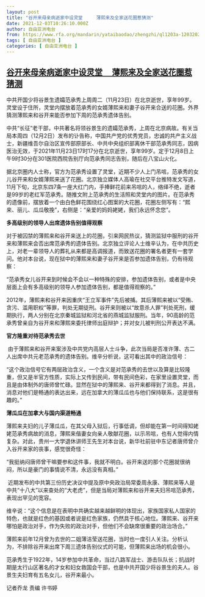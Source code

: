 ```yaml
---
layout: post
title: "谷开来母亲病逝家中设灵堂     薄熙来及全家送花圈惹猜测"
date: 2021-12-03T10:26:10.000Z
author: 自由亚洲电台
from: https://www.rfa.org/mandarin/yataibaodao/zhengzhi/ql1203a-12032021052555.html
tags: [ 自由亚洲电台 ]
categories: [ 自由亚洲电台 ]
---
```

<!--1638527170000-->
[谷开来母亲病逝家中设灵堂     薄熙来及全家送花圈惹猜测](https://www.rfa.org/mandarin/yataibaodao/zhengzhi/ql1203a-12032021052555.html)
------

<div>
<p>中共开国少将谷景生遗孀范承秀上周周二（11月23日）在北京逝世，享年99岁。灵堂设于住所，灵堂内摆放着范承秀的女婿薄熙来和妻子谷开来合送的花圈。外界猜测薄熙来和谷开来能否参加下周的范承秀遗体告别。</p><p>中共“长征”老干部，中共著名将领谷景生的遗孀范承秀，上周在北京病故。有关当局本周四（12月2日）发布的讣告称，中国共产党的优秀党员，忠诚的共产主义战士，新疆维吾尔自治区宣传部原部长、中共中央组织部离休干部范承秀同志，因病医治无效，于2021年11月23日17时17分在北京逝世，享年99岁。定于12月8日上午9时30分在301医院西院告别厅向范承秀同志告别，随后在八宝山火化。</p><p>据北京圈内人士称，官方为范承秀设置了灵堂，近期不少人上门吊唁，范承秀的女儿谷开来和女婿薄熙来送了花圈。北京独立媒体人高瑜在社交平台推特发文写道，11月下旬，北京东四7条一座大红门内，手捧鲜花前来吊唁的人，络绎不绝，逝者是99岁的老红军范承秀。随推文附上范承秀的生活照和灵堂内的图片。在范承秀的遗像前，摆放着一个由白色鲜花围绕红心图案的大花圈，花圈左侧写有：“熙来、丽儿、瓜瓜敬挽”，右侧是：“亲爱的妈妈姥姥，我们永远怀念您”。</p><p><strong>多高级别的领导人出席遗体告别值得观察</strong></p><p>对于被囚禁的薄熙来和谷开来送上的花圈，引来网民热议，猜测监狱中服刑的谷开来和薄熙来会否出席范承秀的遗体告别。北京独立评论人士维辛认为，在中共历史上，对老一辈领导人的葬礼从来都是高调报道，而致送花圈的署名者更有一套学问。他对本台说，现在狱中的薄熙来和妻子谷开来是否参加遗体告别，仍有待观察：</p><p>“范承秀女儿谷开来到时候会不会以一种特殊的安排，参加遗体告别，或者是中央层面上会有多高级别的领导人参加遗体告别，都是值得观察的。”</p><p>2012年，薄熙来和谷开来因重庆“王立军事件”先后被捕。其后薄熙来被以“受贿、贪污、滥用职权”等罪，判处无期徒刑。谷开来则被以“故意杀人罪”判处死刑，缓期执行，两人分别在北京秦城监狱和河北省的燕城监狱服刑。当年，90高龄的范承秀曾亲自为谷开来和薄熙来委托律师出庭辩护；并对女儿被判刑公开表达不满。</p><p><strong>官方隆重对待范承秀去世</strong></p><p> 由于薄熙来和谷开来案涉及中共党内高层人士斗争，此次当局是否准许薄、古二人出席中共元老范承秀的遗体告别。维辛分析说，这可看出其中的政治信号：</p><p>“这个政治信号它有两层政治含义，一个含义是对范承秀的去世以及算是比较隆重，但又是半官方性质，实际上又传到民间，带有民间色彩，在家里设置灵堂，而且是由体制外的唐师曾忙碌。显然在狱中的薄熙来、谷开来都得到了消息。并且，消息对他们是畅通的表达出来，远在加拿大的薄瓜瓜也与他们保持联系，这是很有趣的。”</p><p><strong>薄瓜瓜在加拿大与国内渠道畅通</strong></p><p>薄熙来夫妇的儿子薄瓜瓜，在其父母入狱后，行事低调，但却能在第一时间得知姥姥范承秀病故的消息，薄熙来偕妻女向亲人敬献花圈，以示吊唁，也有人觉得内情复杂。对此，贵州一大学退休讲师王先生对本台说，新华社前驻中东记者唐师曾介入谷开来家的丧事，感觉很奇怪：</p><p>“我挺纳闷唐师曾干嘛要参和这件事，我就不明白。谷开来送的那个花圈就很纳闷，所以是豪门的事情说不清，永远没有真相。”</p><p> 近期发布的中共第三份历史决议中提及原中央政治局常委周永康、薄熙来等人是中共“十八大”以来查处的“大老虎”，但是当局对薄熙来和谷开来夫妇吊唁范承秀，表现出罕见的宽容。</p><p>维辛说：“这个信息是在表明中共确实越来越鲜明的体现出，家族国家私人国家的特色，也就是红色的基因或者说是红色家族，仍然具于核心地位。薄熙来、谷开来哪怕是政治对手，作为失败的政治对手，但他们不会缺席很重要的政治场合。”</p><p>薄熙来前年12月曾为去世的二姐薄洁莹送花圈，当时也一度引人关注。分析认为，不排除谷开来出席下周三遗体告别仪式的可能，但薄熙来出场的机会很小。</p><p>范承秀生于1922年，14岁参加中共革命，当过八路军战士、游击队队长；抗战时期是太行山区著名的才女和妇女救国会干部，也是中共开国少将谷景生的夫人。谷景生夫妇育有五名女儿，谷开来最小。</p><p>记者乔龙 责编 许书婷</p><p> </p>
</div>
